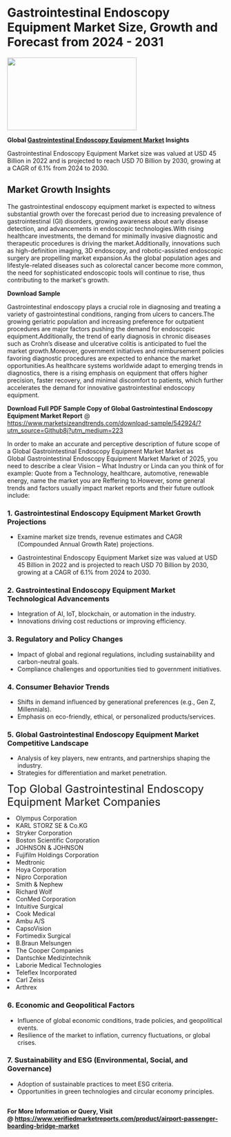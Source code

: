 <H1>Gastrointestinal Endoscopy Equipment Market Size, Growth and Forecast from 2024 - 2031</H1><img class="aligncenter size-medium wp-image-584254" src="https://thirdeyenews.in/wp-content/uploads/2024/09/Global-Market-Research-300x168.jpeg" alt="" width="300" height="168" /><p><strong>Global&nbsp;<a href="https://www.marketsizeandtrends.com/download-sample/542924/?utm_source=Github8j?utm_medium=223">Gastrointestinal Endoscopy Equipment Market</a> Insights</strong></p><p>Gastrointestinal Endoscopy Equipment Market size was valued at USD 45 Billion in 2022 and is projected to reach USD 70 Billion by 2030, growing at a CAGR of 6.1% from 2024 to 2030.</p><p><h2>Market Growth Insights</h2> <p>The gastrointestinal endoscopy equipment market is expected to witness substantial growth over the forecast period due to increasing prevalence of gastrointestinal (GI) disorders, growing awareness about early disease detection, and advancements in endoscopic technologies.With rising healthcare investments, the demand for minimally invasive diagnostic and therapeutic procedures is driving the market.Additionally, innovations such as high-definition imaging, 3D endoscopy, and robotic-assisted endoscopic surgery are propelling market expansion.As the global population ages and lifestyle-related diseases such as colorectal cancer become more common, the need for sophisticated endoscopic tools will continue to rise, thus contributing to the market's growth.</p> <p><strong>Download Sample</strong></p> <p>Gastrointestinal endoscopy plays a crucial role in diagnosing and treating a variety of gastrointestinal conditions, ranging from ulcers to cancers.The growing geriatric population and increasing preference for outpatient procedures are major factors pushing the demand for endoscopic equipment.Additionally, the trend of early diagnosis in chronic diseases such as Crohn’s disease and ulcerative colitis is anticipated to fuel the market growth.Moreover, government initiatives and reimbursement policies favoring diagnostic procedures are expected to enhance the market opportunities.As healthcare systems worldwide adapt to emerging trends in diagnostics, there is a rising emphasis on equipment that offers higher precision, faster recovery, and minimal discomfort to patients, which further accelerates the demand for innovative gastrointestinal endoscopy equipment.<p><span class=""><strong>Download Full PDF Sample Copy of Global Gastrointestinal Endoscopy Equipment Market Report</strong> @ <a href="https://www.marketsizeandtrends.com/download-sample/542924/?utm_source=Github8j?utm_medium=223" target="_blank">https://www.marketsizeandtrends.com/download-sample/542924/?utm_source=Github8j?utm_medium=223</a></span></p><p>In order to make an accurate and perceptive description of future scope of a Global&nbsp;Gastrointestinal Endoscopy Equipment Market Market as Global&nbsp;Gastrointestinal Endoscopy Equipment Market Market of 2025, you need to describe a clear Vision &ndash; What Industry or Linda can you think of for example: Quote from a Technology, healthcare, automotive, renewable energy, name the market you are Reffering to.However, some general trends and factors usually impact market reports and their future outlook include:</p><h3>1.&nbsp;<strong>Gastrointestinal Endoscopy Equipment Market Growth Projections</strong></h3><ul><li>Examine market size trends, revenue estimates and CAGR (Compounded Annual Growth Rate) projections.</li><li><p>Gastrointestinal Endoscopy Equipment Market size was valued at USD 45 Billion in 2022 and is projected to reach USD 70 Billion by 2030, growing at a CAGR of 6.1% from 2024 to 2030.</p></li></ul><h3>2.&nbsp;<strong>Gastrointestinal Endoscopy Equipment Market Technological Advancements</strong></h3><ul><li>Integration of AI, IoT, blockchain, or automation in the industry.</li><li>Innovations driving cost reductions or improving efficiency.</li></ul><h3>3.&nbsp;<strong>Regulatory and Policy Changes</strong></h3><ul><li>Impact of global and regional regulations, including sustainability and carbon-neutral goals.</li><li>Compliance challenges and opportunities tied to government initiatives.</li></ul><h3>4.&nbsp;<strong>Consumer Behavior Trends</strong></h3><ul><li>Shifts in demand influenced by generational preferences (e.g., Gen Z, Millennials).</li><li>Emphasis on eco-friendly, ethical, or personalized products/services.</li></ul><h3>5.&nbsp;<strong>Global Gastrointestinal Endoscopy Equipment Market Competitive Landscape</strong></h3><ul><li>Analysis of key players, new entrants, and partnerships shaping the industry.</li><li>Strategies for differentiation and market penetration.</li></ul><p data-pm-slice="1 1 []"><span style="color: inherit; font-family: inherit; font-size: 25px;">Top Global Gastrointestinal Endoscopy Equipment Market Companies</span></p><div class="" data-test-id=""><p><li>Olympus Corporation</li><li> KARL STORZ SE & Co.KG</li><li> Stryker Corporation</li><li> Boston Scientific Corporation</li><li> JOHNSON & JOHNSON</li><li> Fujifilm Holdings Corporation</li><li> Medtronic</li><li> Hoya Corporation</li><li> Nipro Corporation</li><li> Smith & Nephew</li><li> Richard Wolf</li><li> ConMed Corporation</li><li> Intuitive Surgical</li><li> Cook Medical</li><li> Ambu A/S</li><li> CapsoVision</li><li> Fortimedix Surgical</li><li> B.Braun Melsungen</li><li> The Cooper Companies</li><li> Dantschke Medizintechnik</li><li> Laborie Medical Technologies</li><li> Teleflex Incorporated</li><li> Carl Zeiss</li><li> Arthrex</li></p></div><h3>6.&nbsp;<strong>Economic and Geopolitical Factors</strong></h3><ul><li>Influence of global economic conditions, trade policies, and geopolitical events.</li><li>Resilience of the market to inflation, currency fluctuations, or global crises.</li></ul><h3>7.&nbsp;<strong>Sustainability and ESG (Environmental, Social, and Governance)</strong></h3><ul><li>Adoption of sustainable practices to meet ESG criteria.</li><li>Opportunities in green technologies and circular economy principles.</li></ul><h2><strong style="font-size: 14px;">For More Information or Query, Visit @&nbsp;</strong><a style="background-color: #ffffff; font-size: 14px;" href="https://www.marketsizeandtrends.com/report/gastrointestinal-endoscopy-equipment-market/" target="_blank">https://www.verifiedmarketreports.com/product/airport-passenger-boarding-bridge-market</a></h2>